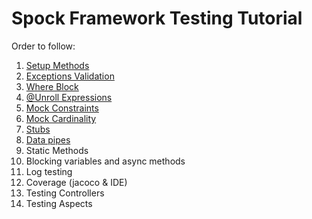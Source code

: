 # Spock Framework Testing Tutorial

Order to follow:

1. [Setup Methods](src/test/groovy/com/osmaga/examples/jpa/service/impl/SetupMethods.groovy)
2. [Exceptions Validation](src/test/groovy/com/osmaga/examples/jpa/service/impl/ExceptionsValidation.groovy)
3. [Where Block](src/test/groovy/com/osmaga/examples/jpa/service/impl/WhereBlock.groovy)
4. [@Unroll Expressions](src/test/groovy/com/osmaga/examples/jpa/service/impl/UnrollExpressions.groovy)
5. [Mock Constraints](src/test/groovy/com/osmaga/examples/jpa/service/impl/MockConstraints.groovy)
6. [Mock Cardinality](src/test/groovy/com/osmaga/examples/jpa/service/impl/MockCardinality.groovy)
7. [Stubs](src/test/groovy/com/osmaga/examples/jpa/service/impl/Stubs.groovy)
8. [Data pipes](src/test/groovy/com/osmaga/examples/jpa/service/impl/DataPipes.groovy)
9. Static Methods
10. Blocking variables and async methods
11. Log testing
12. Coverage (jacoco & IDE)
13. Testing Controllers
14. Testing Aspects